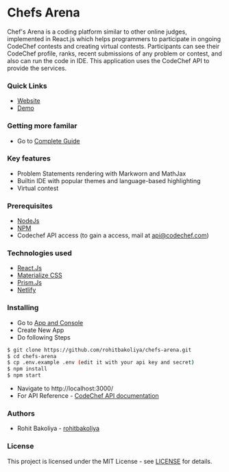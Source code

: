 
# Chefs Arena

Chef's Arena is a coding platform similar to other online judges, implemented in React.js which helps programmers to participate in ongoing CodeChef contests and creating virtual contests. Participants can see their CodeChef profile, ranks, recent submissions of any problem or contest, and also can run the code in IDE. This application uses the CodeChef API to provide the services.

### Quick Links

* [Website](https://chefs-arena-rohit.netlify.com/)
* [Demo](https://youtu.be/0TGNclKw8Q4)

### Getting more familar

* Go to [Complete Guide](https://docs.google.com/presentation/d/1Dwo9V5oJQlxyXVn_QLnnFeW_yjr3vzd98-tNW7O4HXA/edit?usp=sharing)

### Key features
* Problem Statements rendering with Markworn and MathJax
* Builtin IDE with popular themes and language-based highlighting
* Virtual contest

### Prerequisites

* [NodeJs](https://nodejs.org/en/)
* [NPM](https://npmjs.org/)
* Codechef API access (to gain a access, mail at api@codechef.com)

### Technologies used

* [React.Js](https://reactjs.org/)
* [Materialize CSS](https://materializecss.com/)
* [Prism.Js](https://prismjs.com/)
* [Netlify](https://www.netlify.com/) 


### Installing

* Go to [App and Console](https://developers.codechef.com/apps)
* Create New App
* Do following Steps
```bash
$ git clone https://github.com/rohitbakoliya/chefs-arena.git
$ cd chefs-arena
$ cp .env.example .env (edit it with your api key and secret)
$ npm install
$ npm start
```
* Navigate to http://localhost:3000/
* For API Reference - [CodeChef API documentation](https://developers.codechef.com/documentation)

### Authors
* Rohit Bakoliya - [rohitbakoliya](https://github.com/rohitbakoliya)

### License
This project is licensed under the MIT License - see [LICENSE](https://github.com/rohitbakoliya/chefs-arena/blob/master/LICENSE) for details.
